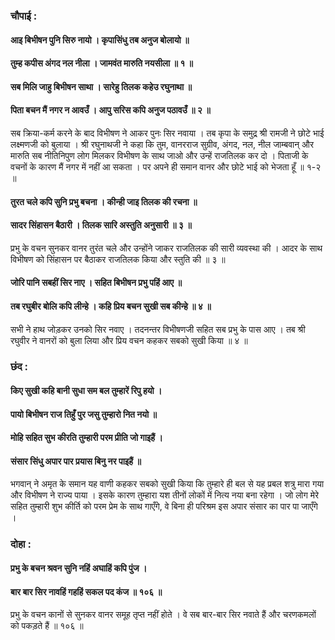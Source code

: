 ### चौपाई :

#### आइ बिभीषन पुनि सिरु नायो । कृपासिंधु तब अनुज बोलायो ॥
#### तुम्ह कपीस अंगद नल नीला । जामवंत मारुति नयसीला ॥ १ ॥
#### सब मिलि जाहु बिभीषन साथा । सारेहु तिलक कहेउ रघुनाथा ॥
#### पिता बचन मैं नगर न आवउँ । आपु सरिस कपि अनुज पठावउँ ॥ २ ॥

सब क्रिया-कर्म करने के बाद विभीषण ने आकर पुनः सिर नवाया । तब कृपा के समुद्र श्री रामजी ने छोटे भाई लक्ष्मणजी को बुलाया । श्री रघुनाथजी ने कहा कि तुम, वानरराज सुग्रीव, अंगद, नल, नील जाम्बवान् और मारुति सब नीतिनिपुण लोग मिलकर विभीषण के साथ जाओ और उन्हें राजतिलक कर दो । पिताजी के वचनों के कारण मैं नगर में नहीं आ सकता । पर अपने ही समान वानर और छोटे भाई को भेजता हूँ ॥ १-२ ॥

#### तुरत चले कपि सुनि प्रभु बचना । कीन्ही जाइ तिलक की रचना ॥
#### सादर सिंहासन बैठारी । तिलक सारि अस्तुति अनुसारी ॥ ३ ॥

प्रभु के वचन सुनकर वानर तुरंत चले और उन्होंने जाकर राजतिलक की सारी व्यवस्था की । आदर के साथ विभीषण को सिंहासन पर बैठाकर राजतिलक किया और स्तुति की ॥ ३ ॥

#### जोरि पानि सबहीं सिर नाए । सहित बिभीषन प्रभु पहिं आए ॥
#### तब रघुबीर बोलि कपि लीन्हे । कहि प्रिय बचन सुखी सब कीन्हे ॥ ४ ॥

सभी ने हाथ जोड़कर उनको सिर नवाए । तदनन्तर विभीषणजी सहित सब प्रभु के पास आए । तब श्री रघुवीर ने वानरों को बुला लिया और प्रिय वचन कहकर सबको सुखी किया ॥ ४ ॥

### छंद :

#### किए सुखी कहि बानी सुधा सम बल तुम्हारें रिपु हयो ।
#### पायो बिभीषन राज तिहुँ पुर जसु तुम्हारो नित नयो ॥
#### मोहि सहित सुभ कीरति तुम्हारी परम प्रीति जो गाइहैं ।
#### संसार सिंधु अपार पार प्रयास बिनु नर पाइहैं ॥

भगवान् ने अमृत के समान यह वाणी कहकर सबको सुखी किया कि तुम्हारे ही बल से यह प्रबल शत्रु मारा गया और विभीषण ने राज्य पाया । इसके कारण तुम्हारा यश तीनों लोकों में नित्य नया बना रहेगा । जो लोग मेरे सहित तुम्हारी शुभ कीर्ति को परम प्रेम के साथ गाएँगे, वे बिना ही परिश्रम इस अपार संसार का पार पा जाएँगे ।

### दोहा :

#### प्रभु के बचन श्रवन सुनि नहिं अघाहिं कपि पुंज ।
#### बार बार सिर नावहिं गहहिं सकल पद कंज ॥ १०६ ॥

प्रभु के वचन कानों से सुनकर वानर समूह तृप्त नहीं होते । वे सब बार-बार सिर नवाते हैं और चरणकमलों को पकड़ते हैं ॥ १०६ ॥